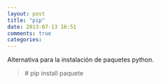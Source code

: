 ```yaml
---
layout: post
title: "pip"
date: 2013-07-13 16:51
comments: true
categories: 
---
```

Alternativa para la instalación de paquetes python.

>\# pip install paquete

